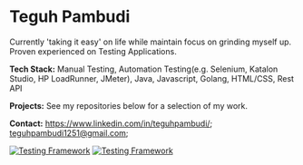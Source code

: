 # Teguh Pambudi  
  
Currently 'taking it easy' on life while maintain focus on grinding myself up. Proven experienced on Testing Applications.  
  
**Tech Stack:** Manual Testing, Automation Testing(e.g. Selenium, Katalon Studio, HP LoadRunner, JMeter), Java, Javascript, Golang, HTML/CSS, Rest API  
  
**Projects:**  See my repositories below for a selection of my work.  
  
**Contact:** https://www.linkedin.com/in/teguhpambudi/; teguhpambudi1251@gmail.com;

[![Testing Framework](https://img.shields.io/badge/testing-JUnit-blue)](https://junit.org/junit5/) [![Testing Framework](https://img.shields.io/badge/testing-Selenium-blue)](https://www.selenium.dev/)  

